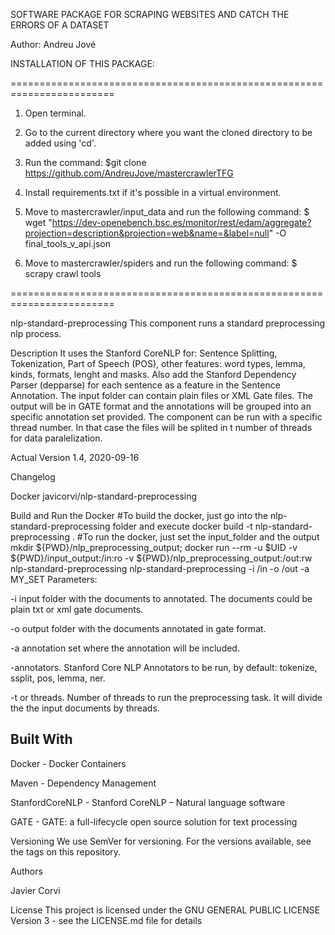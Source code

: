 

SOFTWARE PACKAGE FOR SCRAPING WEBSITES AND CATCH THE ERRORS OF A DATASET




Author: Andreu Jové







INSTALLATION OF THIS PACKAGE:

========================================================================

1) Open terminal.

2) Go to the current directory where you want the cloned directory to be added using 'cd'.

3) Run the command: $git clone https://github.com/AndreuJove/mastercrawlerTFG

4) Install requirements.txt if it's possible in a virtual environment. 

5) Move to mastercrawler/input_data and run the following command: 
    $ wget "https://dev-openebench.bsc.es/monitor/rest/edam/aggregate?projection=description&projection=web&name=&label=null" -O final_tools_v_api.json

6) Move to mastercrawler/spiders and run the following command:
    $ scrapy crawl tools
    
========================================================================



nlp-standard-preprocessing
This component runs a standard preprocessing nlp process.

Description
It uses the Stanford CoreNLP for:
Sentence Splitting, Tokenization, Part of Speech (POS), other features: word types, lemma, kinds, formats, lenght and masks.
Also add the Stanford Dependency Parser (depparse) for each sentence as a feature in the Sentence Annotation.
The input folder can contain plain files or XML Gate files.
The output will be in GATE format and the annotations will be grouped into an specific annotation set provided.
The component can be run with a specific thread number. In that case the files will be splited in t number of threads for data paralelization.

Actual Version 1.4, 2020-09-16

Changelog


Docker
javicorvi/nlp-standard-preprocessing

Build and Run the Docker
#To build the docker, just go into the nlp-standard-preprocessing folder and execute
docker build -t nlp-standard-preprocessing .
#To run the docker, just set the input_folder and the output
mkdir ${PWD}/nlp_preprocessing_output; docker run --rm -u $UID -v ${PWD}/input_output:/in:ro -v ${PWD}/nlp_preprocessing_output:/out:rw nlp-standard-preprocessing nlp-standard-preprocessing -i /in -o /out	-a MY_SET
Parameters:

-i input folder with the documents to annotated. The documents could be plain txt or xml gate documents.


-o output folder with the documents annotated in gate format.


-a annotation set where the annotation will be included.


-annotators. Stanford Core NLP Annotators to be run, by default: tokenize, ssplit, pos, lemma, ner.


-t or threads. Number of threads to run the preprocessing task. It will divide the the input documents by threads. 

## Built With


Docker - Docker Containers

Maven - Dependency Management

StanfordCoreNLP - Stanford CoreNLP – Natural language software

GATE - GATE: a full-lifecycle open source solution for text processing


Versioning
We use SemVer for versioning. For the versions available, see the tags on this repository.

Authors

Javier Corvi


License
This project is licensed under the GNU GENERAL PUBLIC LICENSE Version 3 - see the LICENSE.md file for details